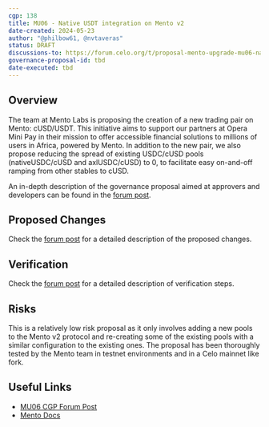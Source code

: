 ```yaml
---
cgp: 138
title: MU06 - Native USDT integration on Mento v2
date-created: 2024-05-23
author: "@philbow61, @nvtaveras"
status: DRAFT
discussions-to: https://forum.celo.org/t/proposal-mento-upgrade-mu06-native-usdt-integration/
governance-proposal-id: tbd
date-executed: tbd
---
```


## Overview

The team at Mento Labs is proposing the creation of a new trading pair on Mento: cUSD/USDT. This initiative aims to support our partners at Opera Mini Pay in their mission to offer accessible financial solutions to millions of users in Africa, powered by Mento. In addition to the new pair, we also propose reducing the spread of existing USDC/cUSD pools (nativeUSDC/cUSD and axlUSDC/cUSD) to 0, to facilitate easy on-and-off ramping from other stables to cUSD.

An in-depth description of the governance proposal aimed at approvers and developers can be found in the [forum post](https://forum.celo.org/t/proposal-mento-upgrade-mu06-native-usdt-integration/8010).

## Proposed Changes

Check the [forum post](https://forum.celo.org/t/proposal-mento-upgrade-mu06-native-usdt-integration/8010) for a detailed description of the proposed changes.

## Verification

Check the [forum post](https://forum.celo.org/t/proposal-mento-upgrade-mu06-native-usdt-integration/8010) for a detailed description of verification steps.

## Risks

This is a relatively low risk proposal as it only involves adding a new pools to the Mento v2 protocol and re-creating some of the existing pools with a similar configuration to the existing ones. The proposal has been thoroughly tested by the Mento team in testnet environments and in a Celo mainnet like fork.

## Useful Links

- [MU06 CGP Forum Post](https://forum.celo.org/t/proposal-mento-upgrade-mu06-native-usdt-integration/8010)
- [Mento Docs](https://docs.mento.org)
